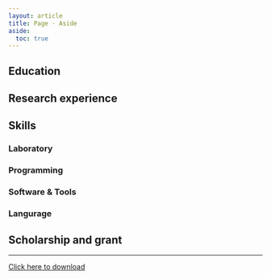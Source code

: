 ```yaml
---
layout: article
title: Page - Aside
aside:
  toc: true
---
```


## Education

## Research experience

## Skills

### Laboratory

### Programming

### Software & Tools

### Langurage

## Scholarship and grant





<!--more-->

---

<a href="https://www.stackoverflow.com/"><i class="fas fa-download"></i> Click here to download</a>

